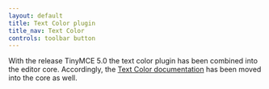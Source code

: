 ```yaml
---
layout: default
title: Text Color plugin
title_nav: Text Color
controls: toolbar button
---
```


With the release TinyMCE 5.0 the text color plugin has been combined into the editor core. Accordingly, the [Text Color documentation]({{site.baseurl}}/configure/content-appearance/#text_color) has been moved into the core as well.